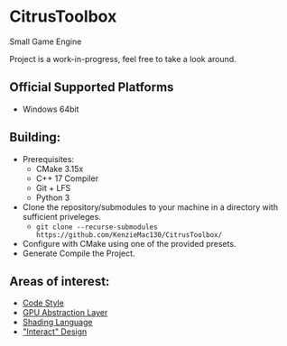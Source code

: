 # CitrusToolbox
 Small Game Engine

 Project is a work-in-progress, feel free to take a look around.
 
## Official Supported Platforms
  * Windows 64bit
 
## Building:
  * Prerequisites:
     *  CMake 3.15x
     *  C++ 17 Compiler
     *  Git + LFS
     *  Python 3
  * Clone the repository/submodules to your machine in a directory with sufficient priveleges.
     * `git clone --recurse-submodules https://github.com/KenzieMac130/CitrusToolbox/`
  * Configure with CMake using one of the provided presets.
  * Generate Compile the Project.
 
## Areas of interest:
  * [Code Style](/docs/CodeStyleGuide.md)
  * [GPU Abstraction Layer](/engine/gpu)
  * [Shading Language](/docs/ShadingLanguage.md)
  * ["Interact" Design](/docs/InteractNotes.md)
